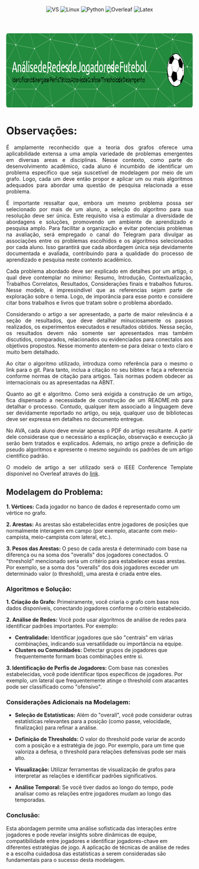 <div align="center" style="display: inline_block">
  <img align="center" alt="VS" src="https://img.shields.io/badge/Visual_Studio_Code-0078D4?style=for-the-badge&logo=visual%20studio%20code&logoColor=white" />
  <img align="center" alt="Linux" src="https://img.shields.io/badge/Linux-FCC624?style=for-the-badge&logo=linux&logoColor=black" />
  <img align="center" alt="Python" src="https://img.shields.io/badge/python-3670A0?style=for-the-badge&logo=python&logoColor=ffdd54" />
  <img align="center" alt="Overleaf" src="https://img.shields.io/badge/Overleaf-47A141?style=for-the-badge&logo=Overleaf&logoColor=white" />
  <img align="center" alt="Latex" src="https://img.shields.io/badge/latex-%23008080.svg?style=for-the-badge&logo=latex&logoColor=white" />
</div>

<br>
<h1 align="center">
    <a>
        <img alt="Banner" title="#Banner" style="object-fit: fill; height:200px;" src="imgs/github-header-image.png"/>
    </a>
</h1>

# Observações:

<div align="justify">
  
É amplamente reconhecido que a teoria dos grafos oferece uma aplicabilidade extensa a uma ampla variedade de problemas emergentes em diversas areas e disciplinas. Nesse contexto, como parte do desenvolvimento acadêmico, cada aluno é incumbido de identificar um problema específico que seja suscetível de modelagem por meio de um grafo. Logo, cada um deve então propor e aplicar um ou mais algoritmos adequados para abordar uma questão de pesquisa
relacionada a esse problema. 

É importante ressaltar que, embora um mesmo problema possa ser selecionado por mais de um aluno, a seleção do algoritmo para sua resolução deve ser única. Este requisito visa a estimular a diversidade de abordagens e soluções, promovendo um ambiente de aprendizado e pesquisa amplo. Para facilitar a organização e evitar potenciais problemas na avaliação, será empregado o canal do Telegram para divulgar as associações entre os problemas escolhidos e os algoritmos selecionados por cada aluno. Isso garantirá que cada abordagem única seja devidamente documentada e avaliada, contribuindo para a qualidade do processo de aprendizado e pesquisa neste contexto acadêmico.
  
Cada problema abordado deve ser explicado em detalhes por um artigo, o qual deve contemplar no mínimo: Resumo, Introdução, Contextualização, Trabalhos Correlatos, Resultados, Considerações finais e trabalhos futuros. Nesse modelo, é impressindível que as referencias sejam parte de exploração sobre o tema. Logo, de imporância para esse ponto e considere citar bons trabalhos e livros que tratam sobre o problema abordado.

Considerando o artigo a ser apresentado, a parte de maior relevância é a seção de resultados, que deve detalhar minuciosamente os passos realizados, os experimentos executados e resultados obtidos. Nessa seção, os resultados devem não somente ser apresentados mas também discutidos, comparados, relacionados ou evidenciados para conectalos aos objetivos propostos. Nesse momento atentem-se para deixar o texto claro e muito bem detalhado.

Ao citar o algoritmo utilizado, introduza como referência para o mesmo o link para o git. Para tanto, inclua a citação no seu bibtex e faça a referencia conforme normas de citação para artigos. Tais normas podem obdecer as internacionais ou as apresentadas na ABNT. 

Quanto ao git e algoritmo. Como será exigida a construção de um artigo, fica dispensado a necessidade de construção de um README.mb para detalhar o processo. Contudo, qualquer item associado a linguagem deve ser devidamente reportado no artigo, ou seja, qualquer uso de bibliotecas deve ser expressa em detalhes no documento entregue.

No AVA, cada aluno deve enviar apenas o PDF do artigo resultante. A partir dele considerase que o necessário a explicação, observação e execução já serão bem tratados e explicados. Ademais, no artigo preze a definição de pseudo algoritmos e apresente o mesmo seguindo os padrões de um artigo científico padrão.

O modelo de artigo a ser utilizado será o IEEE Conference Template disponível no Overleaf através do [link](https://www.overleaf.com/latex/templates/ieee-conference-template/grfzhhncsfqn).

</div>

## Modelagem do Problema:

**1. Vértices:** Cada jogador no banco de dados é representado como um vértice no grafo.

**2. Arestas:** As arestas são estabelecidas entre jogadores de posições que normalmente interagem em campo (por exemplo, atacante com meio-campista, meio-campista com lateral, etc.). 

**3. Pesos das Arestas:** O peso de cada aresta é determinado com base na diferença ou na soma dos "overalls" dos jogadores conectados. O "threshold" mencionado seria um critério para estabelecer essas arestas. Por exemplo, se a soma dos "overalls" dos dois jogadores exceder um determinado valor (o threshold), uma aresta é criada entre eles.

### Algoritmos e Solução:

**1. Criação do Grafo:** Primeiramente, você criaria o grafo com base nos dados disponíveis, conectando jogadores conforme o critério estabelecido.

**2. Análise de Redes:** Você pode usar algoritmos de análise de redes para identificar padrões importantes. Por exemplo:

   - **Centralidade:** Identificar jogadores que são "centrais" em várias combinações, indicando sua versatilidade ou importância na equipe.
   - **Clusters ou Comunidades:** Detectar grupos de jogadores que frequentemente formam boas combinações entre si.

**3. Identificação de Perfis de Jogadores:** Com base nas conexões estabelecidas, você pode identificar tipos específicos de jogadores. Por exemplo, um lateral que frequentemente atinge o threshold com atacantes pode ser classificado como "ofensivo".

### Considerações Adicionais na Modelagem:

- **Seleção de Estatísticas:** Além do "overall", você pode considerar outras estatísticas relevantes para a posição (como passe, velocidade, finalização) para refinar a análise.
  
- **Definição de Thresholds:** O valor do threshold pode variar de acordo com a posição e a estratégia de jogo. Por exemplo, para um time que valoriza a defesa, o threshold para relações defensivas pode ser mais alto.

- **Visualização:** Utilizar ferramentas de visualização de grafos para interpretar as relações e identificar padrões significativos.

- **Análise Temporal:** Se você tiver dados ao longo do tempo, pode analisar como as relações entre jogadores mudam ao longo das temporadas.

### Conclusão:

Esta abordagem permite uma análise sofisticada das interações entre jogadores e pode revelar insights sobre dinâmicas de equipe, compatibilidade entre jogadores e identificar jogadores-chave em diferentes estratégias de jogo. A aplicação de técnicas de análise de redes e a escolha cuidadosa das estatísticas a serem consideradas são fundamentais para o sucesso desta modelagem.
